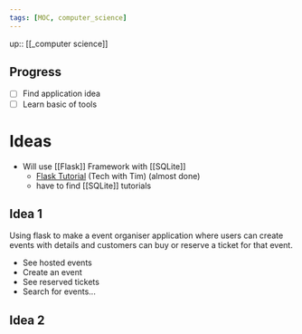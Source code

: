 ```yaml
---
tags: [MOC, computer_science]
---
```

up:: [[_computer science]]
## Progress
- [ ] Find application idea
- [ ] Learn basic of tools
# Ideas
- Will use [[Flask]] Framework with [[SQLite]]
	- [Flask Tutorial](https://youtube.com/playlist?list=PLzMcBGfZo4-n4vJJybUVV3Un_NFS5EOgX) (Tech with Tim) (almost done)
	- have to find [[SQLite]] tutorials 

## Idea 1
Using flask to make a event organiser application where users can create events with details and customers can buy or reserve a ticket for that event.
- See hosted events
- Create an event
- See reserved tickets
- Search for events...

## Idea 2
